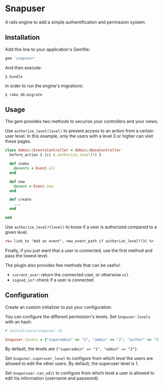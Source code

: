 # Snapuser

A rails engine to add a simple authentification and permission system.

## Installation

Add this line to your application's Gemfile:

```ruby
gem 'snapuser'
```

And then execute:

    $ bundle

In order to run the engine's migrations:

    $ rake db:migrate

## Usage

The gem provides two methods to securize your controllers and your views.

Use `authorize_level(level)` to prevent access to an action from a certain user level. In this example, only the users with a level 3 or higher can visit these pages.

```ruby
class Admin::EventsController < Admin::BaseController
  before_action { |c| c.authorize_level(3) }

  def index
    @events = Event.all
  end

  def new
    @event = Event.new
  end

  def create
    ...
  end

end
```

Use `authorize_level?(level)` to know if a user is authorized compared to a given level.

```html
<%= link_to "Add an event", new_event_path if authorize_level?(3) %>
```

Finally, if you just want that a user is connected, use the first method and pass the lowest level.

The plugin also provides few methods that can be useful:
* `current_user`: return the connected user, or otherwise `nil`
* `signed_in?`: check if a user is connected

## Configuration

Create an custom initializer to put your configuration.

You can configure the different permission's levels. Set `Snapuser.levels` with an hash:

```ruby
# initializers/snapuser.rb

Snapuser.levels = {"superadmin" => "1", "admin" => "2", "author" => "3", "member" => "4"}
```
By default, the levels are `{"superadmin" => "1", "admin" => "2"}`.

Set `Snapuser.superuser_level` to configure from which level the users are allowed to edit the other users. By default, the superuser level is 1.

Set `Snaperuser.can_edit` to configure from which level a user is allowed to edit his information (username and password).
